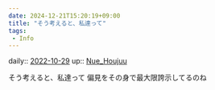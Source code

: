 ```yaml
---
date: 2024-12-21T15:20:19+09:00
title: "そう考えると、私達って"
tags:
 - Info
---
```


daily:: [2022-10-29](Daily_Note/2022-10-29.md)
up:: [Nue_Houjuu](Bar/Novel/Touhou_Project/Nue_Houjuu.md)

そう考えると、私達って
偏見をその身で最大限誇示してるのね